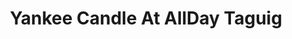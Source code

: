---
title: "Yankee Candle At AllDay Taguig"
url: /taguig-city/yankee-candle-at-allday-taguig/
shop: department store
---